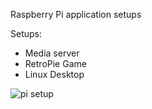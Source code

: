 Raspberry Pi application setups

Setups: 

* Media server 
* RetroPie Game 
* Linux Desktop 


![pi setup](https://i.imgur.com/QusCw5G.png)

